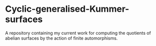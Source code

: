 # Cyclic-generalised-Kummer-surfaces
A repository containing my current work for computing the quotients of abelian surfaces by the action of finite automorphisms.
